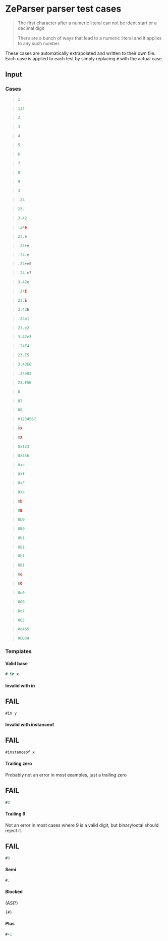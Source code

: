 # ZeParser parser test cases

> The first character after a numeric literal can not be ident start or a decimal digit
>
> There are a bunch of ways that lead to a numeric literal and it applies to any such number.

These cases are automatically extrapolated and written to their own file.
Each case is applied to each test by simply replacing `#` with the actual case.

## Input

### Cases

> `````js
> 1
> `````

> `````js
> 134
> `````

> `````js
> 2
> `````

> `````js
> 3
> `````

> `````js
> 4
> `````

> `````js
> 5
> `````

> `````js
> 6
> `````

> `````js
> 7
> `````

> `````js
> 8
> `````

> `````js
> 9
> `````

> `````js
> 3
> `````

> `````js
> .24
> `````

> `````js
> 23.
> `````

> `````js
> 3.42
> `````

> `````js
> .24e
> `````

> `````js
> 23.e
> `````

> `````js
> .24+e
> `````

> `````js
> .24-e
> `````

> `````js
> .24+e0
> `````

> `````js
> .24-e7
> `````

> `````js
> 3.42e
> `````

> `````js
> .24E
> `````

> `````js
> 23.E
> `````

> `````js
> 3.42E
> `````

> `````js
> .24e1
> `````

> `````js
> 23.e2
> `````

> `````js
> 3.42e3
> `````

> `````js
> .24E4
> `````

> `````js
> 23.E5
> `````

> `````js
> 3.42E6
> `````

> `````js
> .24e83
> `````

> `````js
> 23.E56
> `````

> `````js
> 0
> `````

> `````js
> 02
> `````

> `````js
> 08
> `````

> `````js
> 01234567
> `````

> `````js
> 0x
> `````

> `````js
> 0X
> `````

> `````js
> 0x123
> `````

> `````js
> 0X456
> `````

> `````js
> 0xe
> `````

> `````js
> 0Xf
> `````

> `````js
> 0xF
> `````

> `````js
> 0Xa
> `````

> `````js
> 0b
> `````

> `````js
> 0B
> `````

> `````js
> 0b0
> `````

> `````js
> 0B0
> `````

> `````js
> 0b1
> `````

> `````js
> 0B1
> `````

> `````js
> 0b1
> `````

> `````js
> 0B1
> `````

> `````js
> 0o
> `````

> `````js
> 0O
> `````

> `````js
> 0o0
> `````

> `````js
> 0O0
> `````

> `````js
> 0o7
> `````

> `````js
> 0O5
> `````

> `````js
> 0o465
> `````

> `````js
> 0O034
> `````

### Templates

#### Valid base

`````js
# in x
`````

#### Invalid with in

## FAIL

`````js
#in y
`````

#### Invalid with instanceof

## FAIL

`````js
#instanceof x
`````

#### Trailing zero

Probably not an error in most examples, just a trailing zero

## FAIL

`````js
#0
`````

#### Trailing 9

Not an error in most cases where 9 is a valid digit, but binary/octal should reject it.

## FAIL

`````js
#9
`````

#### Semi

`````js
#;
`````

#### Blocked

(ASI?)

`````js
{#}
`````

#### Plus

`````js
#+1
`````

